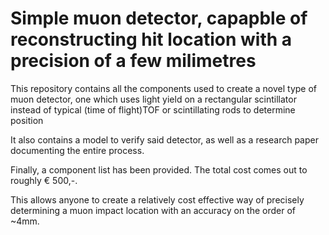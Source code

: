 # Simple muon detector, capapble of reconstructing hit location with a precision of a few milimetres

This repository contains all the components used to create a novel type of muon detector, one which uses light yield on a rectangular scintillator instead of typical (time of flight)TOF or scintillating rods to determine position

It also contains a model to verify said detector, as well as a research paper documenting the entire process.

Finally, a component list has been provided. The total cost comes out to roughly € 500,-. 

This allows anyone to create a relatively cost effective way of precisely determining a muon impact location with an accuracy on the order of ~4mm.
